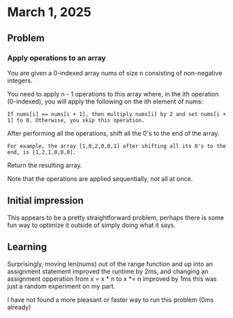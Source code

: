# March 1, 2025
## Problem
### Apply operations to an array
You are given a 0-indexed array nums of size n consisting of non-negative integers.

You need to apply n - 1 operations to this array where, in the ith operation (0-indexed), you will apply the following on the ith element of nums:

    If nums[i] == nums[i + 1], then multiply nums[i] by 2 and set nums[i + 1] to 0. Otherwise, you skip this operation.

After performing all the operations, shift all the 0's to the end of the array.

    For example, the array [1,0,2,0,0,1] after shifting all its 0's to the end, is [1,2,1,0,0,0].

Return the resulting array.

Note that the operations are applied sequentially, not all at once.

## Initial impression
This appears to be a pretty straightforward problem, perhaps there is some fun way to optimize it outside of simply doing what it says.

## Learning
Surprisingly, moving len(nums) out of the range function and up into an assignment statement improved the runtime by 2ms, and changing an assignment opperation from x = x * n to x *= n improved by 1ms this was just a random experiment on my part.

I have not found a more pleasant or faster way to run this problem (0ms already)
